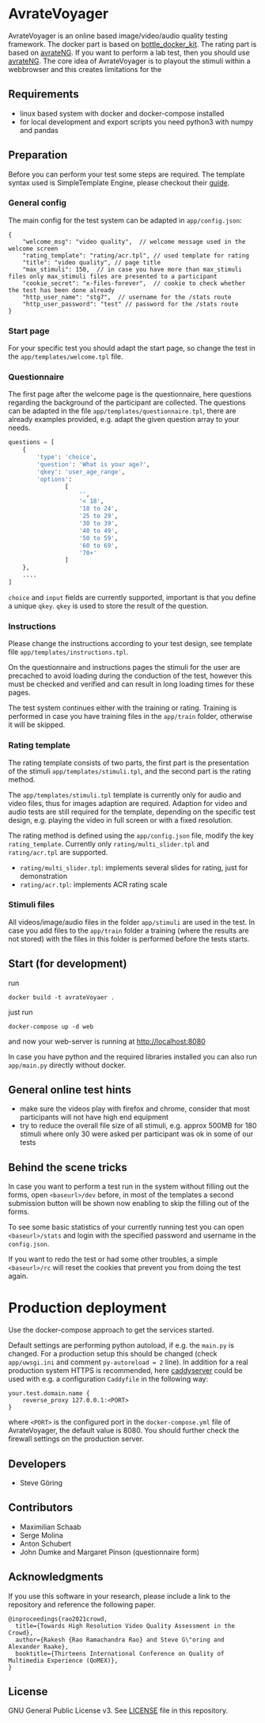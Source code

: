 # AvrateVoyager

AvrateVoyager is an online based image/video/audio quality testing framework.
The docker part is based on [bottle_docker_kit](https://github.com/stg7/bottle_docker_kit).
The rating part is based on [avrateNG](https://github.com/Telecommunication-Telemedia-Assessment/avrateNG).
If you want to perform a lab test, then you should use [avrateNG](https://github.com/Telecommunication-Telemedia-Assessment/avrateNG).
The core idea of AvrateVoyager is to playout the stimuli within a webbrowser and this creates limitations for the 


## Requirements
* linux based system with docker and docker-compose installed
* for local development and export scripts you need python3 with numpy and pandas 


## Preparation
Before you can perform your test some steps are required.
The template syntax used is SimpleTemplate Engine, please checkout their [guide](https://bottlepy.org/docs/dev/stpl.html).

### General config
The main config for the test system can be adapted in `app/config.json`:

```
{
    "welcome_msg": "video quality",  // welcome message used in the welcome screen
    "rating_template": "rating/acr.tpl", // used template for rating
    "title": "video quality", // page title
    "max_stimuli": 150,  // in case you have more than max_stimuli files only max_stimuli files are presented to a participant
    "cookie_secret": "x-files-forever",  // cookie to check whether the test has been done already
    "http_user_name": "stg7",  // username for the /stats route
    "http_user_password": "test" // password for the /stats route
}
```


### Start page
For your specific test you should adapt the start page, so change the test in the `app/templates/welcome.tpl` file.

### Questionnaire
The first page after the welcome page is the questionnaire, here questions regarding the background of the participant are collected.
The questions can be adapted in the file `app/templates/questionnaire.tpl`, there are already examples provided, e.g. adapt the given question array to your needs.
```python
questions = [
    {
        'type': 'choice', 
        'question': 'What is your age?', 
        'qkey': 'user_age_range', 
        'options': 
                [
                    '', 
                    '< 18', 
                    '18 to 24', 
                    '25 to 29', 
                    '30 to 39', 
                    '40 to 49', 
                    '50 to 59', 
                    '60 to 69', 
                    '70+'
                ]
    },
    ....
]

```
`choice` and `input` fields are currently supported, important is that you define a unique `qkey`.
`qkey` is used to store the result of the question.



### Instructions
Please change the instructions according to your test design, see template file `app/templates/instructions.tpl`.

On the questionnaire and instructions pages the stimuli for the user are precached to avoid loading during the conduction of the test, however this must be checked and verified and can result in long loading times for these pages.

The test system continues either with the training or rating.
Training is performed in case you have training files in the `app/train` folder, otherwise it will be skipped.


### Rating template
The rating template consists of two parts,
the first part is the presentation of the stimuli `app/templates/stimuli.tpl`, and the second part is the rating method.

The `app/templates/stimuli.tpl` template is currently only for audio and video files, thus for images adaption are required.
Adaption for video and audio tests are still required for the template, depending on the specific test design, e.g. playing the video in full screen or with a fixed resolution.


The rating method is defined using the `app/config.json` file, modify the key `rating_template`.
Currently only `rating/multi_slider.tpl` and `rating/acr.tpl` are supported.

* `rating/multi_slider.tpl`: implements several slides for rating, just for demonstration
* `rating/acr.tpl`: implements ACR rating scale



### Stimuli files
All videos/image/audio files in the folder `app/stimuli` are used in the test.
In case you add files to the `app/train` folder a training (where the results are not stored) with the files in this folder is performed before the tests starts.


## Start (for development)

run
```
docker build -t avrateVoyaer .
```

just run
```
docker-compose up -d web
```
and now your web-server is running at [http://localhost:8080](http://localhost:8080)

In case you have python and the required libraries installed you can also run `app/main.py` directly without docker.

## General online test hints
* make sure the videos play with firefox and chrome, consider that most participants will not have high end equipment
* try to reduce the overall file size of all stimuli, e.g. approx 500MB for 180 stimuli where only 30 were asked per participant was ok in some of our tests


## Behind the scene tricks
In case you want to perform a test run in the system without filling out the forms, open `<baseurl>/dev` before, in most of the templates a second submission button will be shown now enabling to skip the filling out of the forms.

To see some basic statistics of your currently running test you can open `<baseurl>/stats` and login with the specified password and username in the `config.json`.

If you want to redo the test or had some other troubles, a simple `<baseurl>/rc` will reset the cookies that prevent you from doing the test again.


# Production deployment
Use the docker-compose approach to get the services started.

Default settings are performing python autoload, if e.g. the `main.py` is changed.
For a production setup this should be changed (check `app/uwsgi.ini` and comment `py-autoreload = 2` line).
In addition for a real production system HTTPS is recommended, here [caddyserver](https://caddyserver.com/) could be used with e.g. a configuration `Caddyfile` in the following way:
```
your.test.domain.name {
    reverse_proxy 127.0.0.1:<PORT>
}
```
where `<PORT>` is the configured port in the `docker-compose.yml` file of AvrateVoyager, the default value is 8080.
You should further check the firewall settings on the production server.


## Developers
* Steve Göring

## Contributors
* Maximilian Schaab
* Serge Molina
* Anton Schubert
* John Dumke and Margaret Pinson (questionnaire form)


## Acknowledgments
If you use this software in your research, please include a link to the repository and reference the following paper.

```
@inproceedings{rao2021crowd,
  title={Towards High Resolution Video Quality Assessment in the Crowd},
  author={Rakesh {Rao Ramachandra Rao} and Steve G\"oring and Alexander Raake},
  booktitle={Thirteens International Conference on Quality of Multimedia Experience (QoMEX)},
}
```

## License
GNU General Public License v3. See [LICENSE](LICENSE) file in this repository.